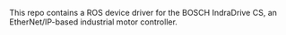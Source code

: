 This repo contains a ROS device driver for the BOSCH IndraDrive CS, an EtherNet/IP-based industrial motor controller.